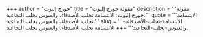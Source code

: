 +++
author = "جورج إليوت"
title = "مقولة جورج إليوت"
description = '''مقولة جورج إليوت: الابتسامة تجلب الأصدقاء، والعبوس يجلب التجاعيد.'''
quote = '''الابتسامة تجلب الأصدقاء، والعبوس يجلب التجاعيد.'''
slug = '''الابتسامة-تجلب-الأصدقاء،-والعبوس-يجلب-التجاعيد'''
+++
الابتسامة تجلب الأصدقاء، والعبوس يجلب التجاعيد.
